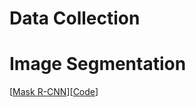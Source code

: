
# Data Collection


# Image Segmentation
[[Mask R-CNN](https://arxiv.org/abs/1703.06870)][[Code](https://github.com/CharlesShang/FastMaskRCNN)]
